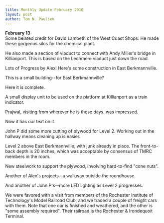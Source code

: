 ```yaml
---
title: Monthly Update February 2016 
layout: post
author: Tom N. Paulsen
---
```




 **February 13**     
 Some belated credit for David Lambeth of the West Coast Shops. He made these gorgeous silos for the chemical plant. 
  
 He also made a section of viaduct to connect with Andy Miller's bridge in Killianport. This is based on the Lechmere viaduct just down the road. 
 
  
 Lots of Progress by Alex! Here's some construction in East Berkmannville. 
 
  
 This is a small building\-\-for East Berkmannville? 
 
  
 Here it is complete. 
 
  
 A small display unit to be used on the platform at Killianport as a train indicator. 
 
  
 Prajwal, visiting from wherever he is these days, was impressed. 
 
  
 Now it has our text on it. 
 
  
 John P did some more cutting of plywood for Level 2\. Working out in the hallway means cleaning up is easier. 
 
  
 Level 2 above East Berkmannville, with junk already in place. The front\-to\-back depth is 20 inches, which was acceptable by consensus of TMRC members in the room. 
 
  
 New steelwork to support the plywood, involving hard\-to\-find "cone nuts". 
 
  
 Another of Alex's projects\-\-a walkway outside the roundhouse. 
 
  
 And another of John P's\-\-more LED lighting as Level 2 progresses. 
 
  
 We were favored with a visit from members of the Rochester Institute of Technology's Model Railroad Club, and we traded a couple of freight cars with them. Note that one car is finished and weathered, and the other is "some assembly required". Their railroad is the Rochester \& Irondequoit Terminal. 
 
 
    